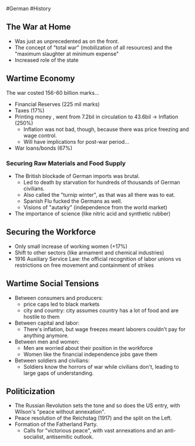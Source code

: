 #German #History
## The War at Home
- Was just as unprecedented as on the front.
- The concept of "total war" (mobilization of all resources) and the "maximum slaughter at minimum expense"
- Increased role of the state

## Wartime Economy
The war costed 156-60 billion marks...
- Financial Reserves (225 mil marks)
- Taxes (17%)
- Printing money , went from 7.2bil in circulation to 43.6bil -> Inflation (250%)
	- Inflation was not bad, though, because there was price freezing and wage control.
	- Will have implications for post-war period...
- War loans/bonds (67%)

### Securing Raw Materials and Food Supply
- The British blockade of German imports was brutal.
	- Led to death by starvation for hundreds of thousands of German civilians.
	- Also called the "turnip winter", as that was all there was to eat.
	- Spanish Flu fucked the Germans as well.
	- Visions of "autarky" (independence from the world market)
- The importance of science (like nitric acid and synthetic rubber)

## Securing the Workforce
- Only small increase of working women (+17%)
- Shift to other sectors (like armament and chemical industries)
- 1916 Auxiliary Service Law: the official recognition of labor unions vs restrictions on free movement and containment of strikes

## Wartime Social Tensions
- Between consumers and producers:
	- price caps led to black markets
	- city and country: city assumes country has a lot of food and are hostile to them
- Between capital and labor:
	- There's inflation, but wage freezes meant laborers couldn't pay for anything anymore.
- Between men and women:
	- Men are worried about their position in the workforce
	- Women like the financial independence jobs gave them
- Between soldiers and civilians:
	- Soldiers know the horrors of war while civilians don't, leading to large gaps of understanding.

## Politicization
- The Russian Revolution sets the tone and so does the US entry, with Wilson's "peace without annexation".
- Peace resolution of the Reichstag (1917) and the split on the Left.
- Formation of the Fatherland Party.
	- Calls for "victorious peace", with vast annexations and an anti-socialist, antisemitic outlook.